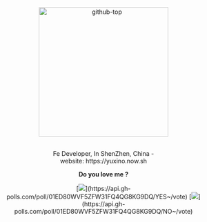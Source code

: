 <div align="center">
  <br>
  <br>
  <img src="https://user-images.githubusercontent.com/12481935/87399718-58241400-c5ea-11ea-82e6-b42bbdd5815b.png" alt="github-top" title="github-top" width="300px">
  <br>
  <br>
  <p>Fe Developer, In ShenZhen, China - <br> website: https://yuxino.now.sh</p>
  
  <b>Do you love me ?</b>

<p style="margin-left: 80px;">
  
[![](https://api.gh-polls.com/poll/01ED80WVF5ZFW31FQ4QG8KG9DQ/YES~)](https://api.gh-polls.com/poll/01ED80WVF5ZFW31FQ4QG8KG9DQ/YES~/vote) [![](https://api.gh-polls.com/poll/01ED80WVF5ZFW31FQ4QG8KG9DQ/NO~)](https://api.gh-polls.com/poll/01ED80WVF5ZFW31FQ4QG8KG9DQ/NO~/vote)

</p>
</div>
